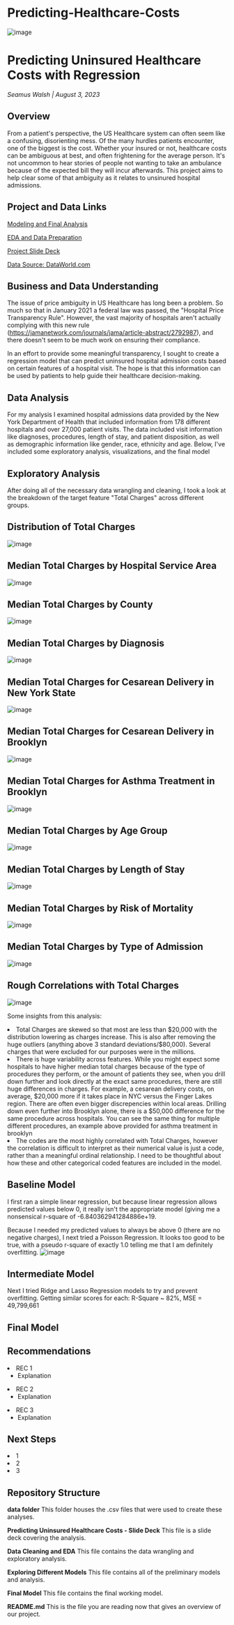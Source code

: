 # Predicting-Healthcare-Costs

![image](https://github.com/SeamusW/Predicting-Healthcare-Costs/assets/32468677/adaa4d70-3df9-4cd4-8cbb-0cf47e0b2caa)


# Predicting Uninsured Healthcare Costs with Regression
*Seamus Walsh |  August 3, 2023*

## Overview
From a patient's perspective, the US Healthcare system can often seem like a confusing, disorienting mess. Of the many hurdles patients encounter, one of the biggest is the cost. Whether your insured or not, healthcare costs can be ambiguous at best, and often frightening for the average person. It's not uncommon to hear stories of people not wanting to take an ambulance because of the expected bill they will incur afterwards. This project aims to help clear some of that ambiguity as it relates to unsinured hospital admissions.



## Project and Data Links
<a href="https://github.com/SeamusW/NLP-Tweet-Emotions/blob/main/Modeling%20and%20Final%20Analysis.ipynb">Modeling and Final Analysis</a>

<a href="https://github.com/SeamusW/NLP-Tweet-Emotions/blob/main/EDA%2C%20Processing%2C%20and%20Feature%20Engineering%20-%20Twitter%20Sentiment%20Analysis%20Project.ipynb">EDA and Data Preparation</a>
 
<a href="https://github.com/SeamusW/Twitter-Sentiment-Analysis-using-NLP/blob/main/Twitter%20Sentiment%20Analysis%20Slide%20Deck%20-%20July%202023.pdf">Project Slide Deck</a>

<a href="https://data.world/crowdflower/brands-and-product-emotions">Data Source: DataWorld.com</a>


## Business and Data Understanding
The issue of price ambiguity in US Healthcare has long been a problem. So much so that in January 2021 a federal law was passed, the "Hospital Price Transparency Rule". However, the vast majority of hospitals aren't actually complying with this new rule (https://jamanetwork.com/journals/jama/article-abstract/2792987), and there doesn't seem to be much work on ensuring their compliance.

In an effort to provide some meaningful transparency, I sought to create a regression model that can predict uninsured hospital admission costs based on certain features of a hospital visit. The hope is that this information can be used by patients to help guide their healthcare decision-making.


## Data Analysis
For my analysis I examined hospital admissions data provided by the New York Department of Health that included information from 178 different hospitals and over 27,000 patient visits. The data included visit information like diagnoses, procedures, length of stay, and patient disposition, as well as demographic information like gender, race, ethnicity and age. Below, I've included some exploratory analysis, visualizations, and the final model



## Exploratory Analysis
After doing all of the necessary data wrangling and cleaning, I took a look at the breakdown of the target feature "Total Charges" across different groups.

## Distribution of Total Charges
![image](https://github.com/SeamusW/Predicting-Healthcare-Costs/assets/32468677/4483b9ca-ea16-4ced-a0f7-237eda81eef7)

## Median Total Charges by Hospital Service Area
![image](https://github.com/SeamusW/Predicting-Healthcare-Costs/assets/32468677/4c223cfc-5faf-4ecd-8030-09633d4a77cc)

## Median Total Charges by County
![image](https://github.com/SeamusW/Predicting-Healthcare-Costs/assets/32468677/79e54756-08ee-477b-a5a1-e81851676432)

## Median Total Charges by Diagnosis
![image](https://github.com/SeamusW/Predicting-Healthcare-Costs/assets/32468677/83f3608a-632c-48ab-aeea-7a4536eeedb5)

## Median Total Charges for Cesarean Delivery in New York State
![image](https://github.com/SeamusW/Predicting-Healthcare-Costs/assets/32468677/32f9b61a-278d-4f86-9180-b602b318ac84)

## Median Total Charges for Cesarean Delivery in Brooklyn
![image](https://github.com/SeamusW/Predicting-Healthcare-Costs/assets/32468677/11f7ac9a-9c16-4f62-a5a5-59fd3f5cc73f)

## Median Total Charges for Asthma Treatment in Brooklyn
![image](https://github.com/SeamusW/Predicting-Healthcare-Costs/assets/32468677/ab1c484d-5e3e-4beb-ad10-0c39289964a0)

## Median Total Charges by Age Group
![image](https://github.com/SeamusW/Predicting-Healthcare-Costs/assets/32468677/2817d35e-d463-4bd4-a81e-33ce94c4d0b6)

## Median Total Charges by Length of Stay
![image](https://github.com/SeamusW/Predicting-Healthcare-Costs/assets/32468677/05ac77a6-3271-435b-a32b-3fe2e73c6d9d)

## Median Total Charges by Risk of Mortality
![image](https://github.com/SeamusW/Predicting-Healthcare-Costs/assets/32468677/906f4476-0ff6-407a-b966-47a5cbde3e88)

## Median Total Charges by Type of Admission
![image](https://github.com/SeamusW/Predicting-Healthcare-Costs/assets/32468677/98af22a4-b97d-484d-b1e6-949f330b4fc8)

## Rough Correlations with Total Charges
![image](https://github.com/SeamusW/Predicting-Healthcare-Costs/assets/32468677/02a5ecaf-fc5d-4cd5-93e5-b1de06f5e775)


Some insights from this analysis:
<li> Total Charges are skewed so that most are less than $20,000 with the distribution lowering as charges increase. This is also after removing the huge outliers (anything above 3 standard deviations/$80,000). Several charges that were excluded for our purposes were in the millions.</li>

<li>There is huge variability across features. While you might expect some hospitals to have higher median total charges because of the type of procedures they perform, or the amount of patients they see, when you drill down further and look directly at the exact same procedures, there are still huge differences in charges. For example, a cesarean delivery costs, on average, $20,000 more if it takes place in NYC versus the Finger Lakes region. There are often even bigger discrepencies within local areas. Drilling down even further into Brooklyn alone, there is a $50,000 difference for the same procedure across hospitals. You can see the same thing for multiple different procedures, an example above provided for asthma treatment in brooklyn</li>

<li>The codes are the most highly correlated with Total Charges, however the correlation is difficult to interpret as their numerical value is just a code, rather than a meaningful ordinal relationship. I need to be thoughtful about how these and other categorical coded features are included in the model.</li>


## Baseline Model
I first ran a simple linear regression, but because linear regression allows predicted values below 0, it really isn't the appropriate model (giving me a nonsensical r-square of -6.840362941284886e+19.

Because I needed my predicted values to always be above 0 (there are no negative charges), I next tried a Poisson Regression. It looks too good to be true, with a pseudo r-square of exactly 1.0 telling me that I am definitely overfitting.
![image](https://github.com/SeamusW/Predicting-Healthcare-Costs/assets/32468677/37251099-9722-4219-bd3c-e0cb34392317)

## Intermediate Model
Next I tried Ridge and Lasso Regression models to try and prevent overfitting. Getting similar scores for each: R-Square ~ 82%, MSE = 49,799,661

## Final Model



## Recommendations
<li>REC 1
<ul class="square">
  <li>Explanation</li></ul>
<li>REC 2
 <ul class="square">
   <li>Explanation</li></ul>
<li>REC 3
<ul class="square">
  <li> Explanation</li></ul>

## Next Steps
<li>1
<li>2
<li>3

## Repository Structure
  <b>data folder</b> This folder houses the .csv files that were used to create these analyses.
  
  <b>Predicting Uninsured Healthcare Costs - Slide Deck</b> This file is a slide deck covering the analysis.

  <b>Data Cleaning and EDA</b> This file contains the data wrangling and exploratory analysis.

  <b>Exploring Different Models</b> This file contains all of the preliminary models and analysis.

  <b>Final Model</b> This file contains the final working model.
  
  
  <b>README.md</b> This is the file you are reading now that gives an overview of our project.

